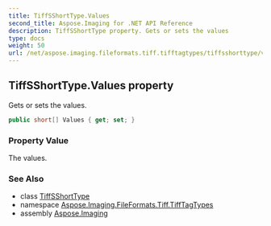 ```yaml
---
title: TiffSShortType.Values
second_title: Aspose.Imaging for .NET API Reference
description: TiffSShortType property. Gets or sets the values
type: docs
weight: 50
url: /net/aspose.imaging.fileformats.tiff.tifftagtypes/tiffsshorttype/values/
---
```

## TiffSShortType.Values property

Gets or sets the values.

```csharp
public short[] Values { get; set; }
```

### Property Value

The values.

### See Also

* class [TiffSShortType](../)
* namespace [Aspose.Imaging.FileFormats.Tiff.TiffTagTypes](../../tiffsshorttype/)
* assembly [Aspose.Imaging](../../../)


